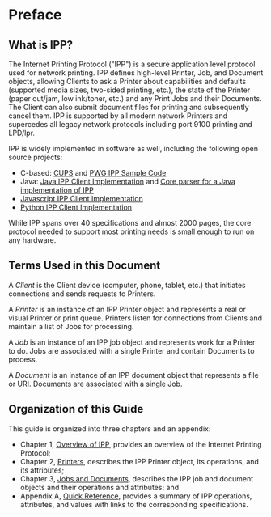 Preface
=======

What is IPP?
------------

The Internet Printing Protocol ("IPP") is a secure application level protocol
used for network printing.  IPP defines high-level Printer, Job, and Document
objects, allowing Clients to ask a Printer about capabilities and defaults
(supported media sizes, two-sided printing, etc.), the state of the Printer
(paper out/jam, low ink/toner, etc.) and any Print Jobs and their Documents.
The Client can also submit document files for printing and subsequently cancel
them. IPP is supported by all modern network Printers and supercedes all legacy
network protocols including port 9100 printing and LPD/lpr.

IPP is widely implemented in software as well, including the following open
source projects:

- C-based: [CUPS](https://www.cups.org/) and
  [PWG IPP Sample Code](https://istopwg.github.io/ippsample)
- Java: [Java IPP Client Implementation](https://code.google.com/archive/p/jspi/)
  and
  [Core parser for a Java implementation of IPP](https://github.com/HPInc/jipp)
- [Javascript IPP Client Implementation](https://github.com/williamkapke/ipp)
- [Python IPP Client Implementation](http://www.pykota.com/software/pkipplib/)

While IPP spans over 40 specifications and almost 2000 pages, the core protocol
needed to support most printing needs is small enough to run on any hardware.


Terms Used in this Document
---------------------------

A *Client* is the Client device (computer, phone, tablet, etc.) that initiates
connections and sends requests to Printers.

A *Printer* is an instance of an IPP Printer object and represents a real or
visual Printer or print queue.  Printers listen for connections from Clients
and maintain a list of Jobs for processing.

A *Job* is an instance of an IPP job object and represents work for a Printer to
do.  Jobs are associated with a single Printer and contain Documents to process.

A *Document* is an instance of an IPP document object that represents a file or
URI.  Documents are associated with a single Job.


Organization of this Guide
--------------------------

This guide is organized into three chapters and an appendix:

- Chapter 1, [Overview of IPP](#chapter-1-overview-of-ipp), provides an
  overview of the Internet Printing Protocol;
- Chapter 2, [Printers](#chapter-2-printers), describes the IPP Printer object,
  its operations, and its attributes;
- Chapter 3, [Jobs and Documents](#chapter-3-jobs-and-documents), describes the
  IPP job and document objects and their operations and attributes; and
- Appendix A, [Quick Reference](#appendix-a-quick-reference), provides a summary
  of IPP operations, attributes, and values with links to the corresponding
  specifications.
